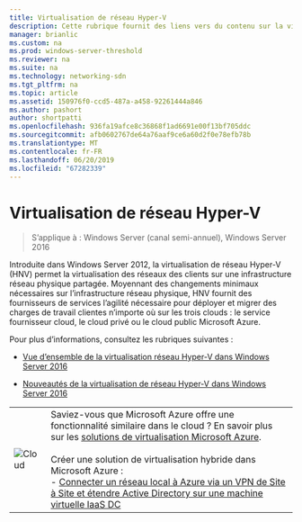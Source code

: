 ```yaml
---
title: Virtualisation de réseau Hyper-V
description: Cette rubrique fournit des liens vers du contenu sur la virtualisation de réseau Hyper-V dans Windows Server 2016.
manager: brianlic
ms.custom: na
ms.prod: windows-server-threshold
ms.reviewer: na
ms.suite: na
ms.technology: networking-sdn
ms.tgt_pltfrm: na
ms.topic: article
ms.assetid: 150976f0-ccd5-487a-a458-92261444a846
ms.author: pashort
author: shortpatti
ms.openlocfilehash: 936fa19afce8c36868f1ad6691e00f13bf705ddc
ms.sourcegitcommit: afb0602767de64a76aaf9ce6a60d2f0e78efb78b
ms.translationtype: MT
ms.contentlocale: fr-FR
ms.lasthandoff: 06/20/2019
ms.locfileid: "67282339"
---
```

# <a name="hyper-v-network-virtualization"></a>Virtualisation de réseau Hyper-V

>S’applique à : Windows Server (canal semi-annuel), Windows Server 2016

Introduite dans Windows Server 2012, la virtualisation de réseau Hyper-V (HNV) permet la virtualisation des réseaux des clients sur une infrastructure réseau physique partagée. Moyennant des changements minimaux nécessaires sur l’infrastructure réseau physique, HNV fournit des fournisseurs de services l’agilité nécessaire pour déployer et migrer des charges de travail clientes n’importe où sur les trois clouds : le service fournisseur cloud, le cloud privé ou le cloud public Microsoft Azure.  
  
Pour plus d’informations, consultez les rubriques suivantes :  
  
-   [Vue d’ensemble de la virtualisation réseau Hyper-V dans Windows Server 2016](../../../sdn/technologies/hyper-v-network-virtualization/hyperv-network-virtualization-overview-windows-server.md)  
  
-   [Nouveautés de la virtualisation de réseau Hyper-V dans Windows Server 2016](../../../sdn/technologies/hyper-v-network-virtualization/whats-new-hyperv-network-virtualization-windows-server.md)  
  
|||  
|-|-|  
|![Cloud](../../../media/Hyper-V-Network-Virtualization/All_Symbols_Cloud.png)|Saviez-vous que Microsoft Azure offre une fonctionnalité similaire dans le cloud ? En savoir plus sur les [solutions de virtualisation Microsoft Azure](https://aka.ms/f9bh7g).<br /><br />Créer une solution de virtualisation hybride dans Microsoft Azure :<br />- [Connecter un réseau local à Azure via un VPN de Site à Site et étendre Active Directory sur une machine virtuelle IaaS DC](https://aka.ms/d1dinb)|  